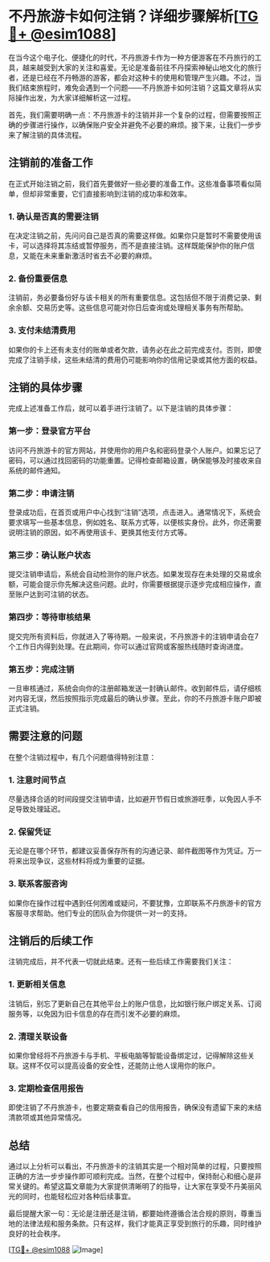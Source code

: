 # 不丹旅游卡如何注销？详细步骤解析[[TG💪+ @esim1088](https://t.me/s/esim1088)]

在当今这个电子化、便捷化的时代，不丹旅游卡作为一种方便游客在不丹旅行的工具，越来越受到大家的关注和喜爱。无论是准备前往不丹探索神秘山地文化的旅行者，还是已经在不丹畅游的游客，都会对这种卡的使用和管理产生兴趣。不过，当我们结束旅程时，难免会遇到一个问题——不丹旅游卡如何注销？这篇文章将从实际操作出发，为大家详细解析这一过程。

首先，我们需要明确一点：不丹旅游卡的注销并非一个复杂的过程，但需要按照正确的步骤进行操作，以确保账户安全并避免不必要的麻烦。接下来，让我们一步步来了解注销的具体流程。

## 注销前的准备工作

在正式开始注销之前，我们首先要做好一些必要的准备工作。这些准备事项看似简单，但却非常重要，它们直接影响到注销的成功率和效率。

### 1. 确认是否真的需要注销

在决定注销之前，先问问自己是否真的需要这样做。如果你只是暂时不需要使用该卡，可以选择将其冻结或暂停服务，而不是直接注销。这样既能保护你的账户信息，又能在未来重新激活时省去不必要的麻烦。

### 2. 备份重要信息

注销前，务必要备份好与该卡相关的所有重要信息。这包括但不限于消费记录、剩余余额、交易历史等。这些信息可能对你日后查询或处理相关事务有所帮助。

### 3. 支付未结清费用

如果你的卡上还有未支付的账单或者欠款，请务必在此之前完成支付。否则，即使完成了注销手续，这些未结清的费用仍可能影响你的信用记录或其他方面的权益。

## 注销的具体步骤

完成上述准备工作后，就可以着手进行注销了。以下是注销的具体步骤：

### 第一步：登录官方平台

访问不丹旅游卡的官方网站，并使用你的用户名和密码登录个人账户。如果忘记了密码，可以通过找回密码的功能重置。记得检查邮箱设置，确保能够及时接收来自系统的邮件通知。

### 第二步：申请注销

登录成功后，在首页或用户中心找到“注销”选项，点击进入。通常情况下，系统会要求填写一些基本信息，例如姓名、联系方式等，以便核实身份。此外，你还需要说明注销的原因，如不再使用该卡、更换其他支付方式等。

### 第三步：确认账户状态

提交注销申请后，系统会自动检测你的账户状态。如果发现存在未处理的交易或余额，可能会提示你先解决这些问题。此时，你需要根据提示逐步完成相应操作，直至账户达到可注销的状态。

### 第四步：等待审核结果

提交完所有资料后，你就进入了等待期。一般来说，不丹旅游卡的注销申请会在7个工作日内得到处理。在此期间，你可以通过官网或客服热线随时查询进度。

### 第五步：完成注销

一旦审核通过，系统会向你的注册邮箱发送一封确认邮件。收到邮件后，请仔细核对内容无误，然后按照指示完成最后的确认步骤。至此，你的不丹旅游卡账户即被正式注销。

## 需要注意的问题

在整个注销过程中，有几个问题值得特别注意：

### 1. 注意时间节点

尽量选择合适的时间段提交注销申请，比如避开节假日或旅游旺季，以免因人手不足导致处理延迟。

### 2. 保留凭证

无论是在哪个环节，都建议妥善保存所有的沟通记录、邮件截图等作为凭证。万一将来出现争议，这些材料将成为重要的证据。

### 3. 联系客服咨询

如果你在操作过程中遇到任何困难或疑问，不要犹豫，立即联系不丹旅游卡的官方客服寻求帮助。他们专业的团队会为你提供一对一的支持。

## 注销后的后续工作

注销完成后，并不代表一切就此结束。还有一些后续工作需要我们关注：

### 1. 更新相关信息

注销后，别忘了更新自己在其他平台上的账户信息，比如银行账户绑定关系、订阅服务等，以免因为旧卡信息的存在而引发不必要的麻烦。

### 2. 清理关联设备

如果你曾经将不丹旅游卡与手机、平板电脑等智能设备绑定过，记得解除这些关联。这样不仅可以提高设备的安全性，还能防止他人误用你的账户。

### 3. 定期检查信用报告

即使注销了不丹旅游卡，也要定期查看自己的信用报告，确保没有遗留下来的未结清款项或其他异常情况。

## 总结

通过以上分析可以看出，不丹旅游卡的注销其实是一个相对简单的过程，只要按照正确的方法一步步操作即可顺利完成。当然，在整个过程中，保持耐心和细心是非常关键的。希望这篇文章能为大家提供清晰明了的指导，让大家在享受不丹美丽风光的同时，也能轻松应对各种后续事宜。

最后提醒大家一句：无论是注册还是注销，都要始终遵循合法合规的原则，尊重当地的法律法规和服务条款。只有这样，我们才能真正享受到旅行的乐趣，同时维护良好的社会秩序。

[[TG💪+ @esim1088](https://t.me/s/esim1088) ![Image](https://i.postimg.cc/4NQfJmqS/Snipaste-2025-05-13-00-14-12.png)]